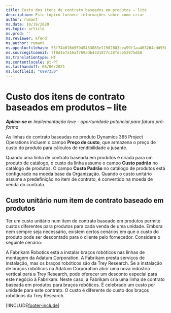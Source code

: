 ```yaml
---
title: Custo dos itens de contrato baseados em produtos – lite
description: Este tópico fornece informações sobre como criar
author: rumant
ms.date: 10/19/2020
ms.topic: article
ms.prod: ''
ms.reviewer: kfend
ms.author: rumant
ms.openlocfilehash: 55f74b016b55945433083e11902003cea99f1aa463264cdd95b0aad389592e20
ms.sourcegitcommit: 7f8d1e7a16af769adb43d1877c28fdce53975db8
ms.translationtype: HT
ms.contentlocale: pt-PT
ms.lasthandoff: 08/06/2021
ms.locfileid: "6997350"
---
```

# <a name="cost-product-based-contract-lines---lite"></a>Custo dos itens de contrato baseados em produtos – lite

_**Aplica-se a:** Implementação leve - oportunidade potencial para fatura pró-forma_


As linhas de contrato baseadas no produto Dynamics 365 Project Operations incluem o campo **Preço de custo**, que armazena o preço de custo do produto para cálculos de rendibilidade a jusante.

Quando uma linha de contrato baseada em produtos é criada para um produto de catálogo, o custo da linha assume o campo **Custo padrão** no catálogo de produtos. O campo **Custo Padrão** no catálogo de produtos está configurado na moeda base da Organização. Quando o custo unitário assume a predefinição no item de contrato, é convertido na moeda de venda do contrato.

## <a name="unit-cost-on-a-product-based-contract-line"></a>Custo unitário num item de contrato baseado em produtos

Ter um custo unitário num item de contrato baseado em produtos permite custos diferentes para produtos para cada venda de uma unidade. Embora nem sempre seja necessário, existem certos cenários em que o custo do produto pode ser descontado para o cliente pelo fornecedor. Considere o seguinte cenário:

A Fabrikam Robotics está a instalar braços robóticos nas linhas de montagem da Adatum Corporation. A Fabrikam presta serviços de instalação, mas os braços robóticos são da Trey Research. Se a instalação de braços robóticos na Adatum Corporation abrir uma nova indústria vertical para a Trey Research, pode oferecer um desconto especial para este negócio à Fabrikam. Neste caso, a Fabrikam cria uma linha de contrato baseada em produtos para braços robóticos. É celebrado um custo por unidade para este contrato. O custo é diferente do custo dos braços robóticos da Trey Research.


[!INCLUDE[footer-include](../../includes/footer-banner.md)]